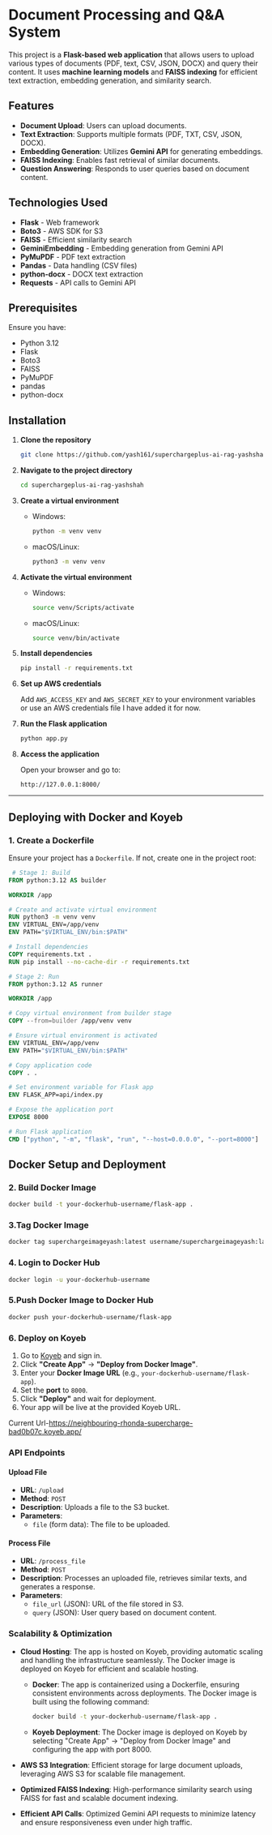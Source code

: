 # Document Processing and Q&A System  

This project is a **Flask-based web application** that allows users to upload various types of documents (PDF, text, CSV, JSON, DOCX) and query their content. It uses **machine learning models** and **FAISS indexing** for efficient text extraction, embedding generation, and similarity search.

## Features  

- **Document Upload**: Users can upload documents.  
- **Text Extraction**: Supports multiple formats (PDF, TXT, CSV, JSON, DOCX).  
- **Embedding Generation**: Utilizes **Gemini API** for generating embeddings.  
- **FAISS Indexing**: Enables fast retrieval of similar documents.  
- **Question Answering**: Responds to user queries based on document content.  

## Technologies Used  

- **Flask** - Web framework  
- **Boto3** - AWS SDK for S3  
- **FAISS** - Efficient similarity search  
- **GeminiEmbedding** - Embedding generation from Gemini API  
- **PyMuPDF** - PDF text extraction  
- **Pandas** - Data handling (CSV files)  
- **python-docx** - DOCX text extraction  
- **Requests** - API calls to Gemini API  

## Prerequisites  

Ensure you have:  

- Python 3.12  
- Flask  
- Boto3  
- FAISS  
- PyMuPDF  
- pandas  
- python-docx  

## Installation  

1. **Clone the repository**  

    ```sh
    git clone https://github.com/yash161/superchargeplus-ai-rag-yashshah.git
    ```

2. **Navigate to the project directory**  

    ```sh
    cd superchargeplus-ai-rag-yashshah
    ```

3. **Create a virtual environment**  

    - Windows:
      ```sh
      python -m venv venv
      ```

    - macOS/Linux:
      ```sh
      python3 -m venv venv
      ```

4. **Activate the virtual environment**  

    - Windows:
      ```sh
      source venv/Scripts/activate
      ```

    - macOS/Linux:
      ```sh
      source venv/bin/activate
      ```

5. **Install dependencies**  

    ```sh
    pip install -r requirements.txt
    ```

6. **Set up AWS credentials**  

    Add `AWS_ACCESS_KEY` and `AWS_SECRET_KEY` to your environment variables or use an AWS credentials file I have added it for now.

7. **Run the Flask application**  

    ```sh
    python app.py
    ```

8. **Access the application**  

    Open your browser and go to:  
    ```
    http://127.0.0.1:8000/
    ```

---

## **Deploying with Docker and Koyeb**  

### 1. **Create a Dockerfile**  

Ensure your project has a `Dockerfile`. If not, create one in the project root:

```dockerfile
 # Stage 1: Build
FROM python:3.12 AS builder

WORKDIR /app

# Create and activate virtual environment
RUN python3 -m venv venv
ENV VIRTUAL_ENV=/app/venv
ENV PATH="$VIRTUAL_ENV/bin:$PATH"

# Install dependencies
COPY requirements.txt .
RUN pip install --no-cache-dir -r requirements.txt

# Stage 2: Run
FROM python:3.12 AS runner

WORKDIR /app

# Copy virtual environment from builder stage
COPY --from=builder /app/venv venv

# Ensure virtual environment is activated
ENV VIRTUAL_ENV=/app/venv
ENV PATH="$VIRTUAL_ENV/bin:$PATH"

# Copy application code
COPY . .

# Set environment variable for Flask app
ENV FLASK_APP=api/index.py

# Expose the application port
EXPOSE 8000

# Run Flask application
CMD ["python", "-m", "flask", "run", "--host=0.0.0.0", "--port=8000"]

```
## Docker Setup and Deployment

### 2. Build Docker Image
```sh
docker build -t your-dockerhub-username/flask-app .
```

### 3.Tag Docker Image
```sh
docker tag superchargeimageyash:latest username/superchargeimageyash:latest
```

### 4. Login to Docker Hub
```sh
docker login -u your-dockerhub-username
```

### 5.Push Docker Image to Docker Hub
```sh
docker push your-dockerhub-username/flask-app
```
### 6. Deploy on Koyeb

1. Go to [Koyeb](https://www.koyeb.com/) and sign in.
2. Click **"Create App"** → **"Deploy from Docker Image"**.
3. Enter your **Docker Image URL** (e.g., `your-dockerhub-username/flask-app`).
4. Set the **port** to `8000`.
5. Click **"Deploy"** and wait for deployment.
6. Your app will be live at the provided Koyeb URL.

Current Url-https://neighbouring-rhonda-supercharge-bad0b07c.koyeb.app/

### API Endpoints

#### Upload File
- **URL**: `/upload`
- **Method**: `POST`
- **Description**: Uploads a file to the S3 bucket.
- **Parameters**:
  - `file` (form data): The file to be uploaded.

#### Process File
- **URL**: `/process_file`
- **Method**: `POST`
- **Description**: Processes an uploaded file, retrieves similar texts, and generates a response.
- **Parameters**:
  - `file_url` (JSON): URL of the file stored in S3.
  - `query` (JSON): User query based on document content.

### Scalability & Optimization

- **Cloud Hosting**: The app is hosted on Koyeb, providing automatic scaling and handling the infrastructure seamlessly. The Docker image is deployed on Koyeb for efficient and scalable hosting.
  - **Docker**: The app is containerized using a Dockerfile, ensuring consistent environments across deployments. The Docker image is built using the following command:
    ```sh
    docker build -t your-dockerhub-username/flask-app .
    ```

  - **Koyeb Deployment**: The Docker image is deployed on Koyeb by selecting "Create App" → "Deploy from Docker Image" and configuring the app with port 8000.

- **AWS S3 Integration**: Efficient storage for large document uploads, leveraging AWS S3 for scalable file management.
- **Optimized FAISS Indexing**: High-performance similarity search using FAISS for fast and scalable document indexing.
- **Efficient API Calls**: Optimized Gemini API requests to minimize latency and ensure responsiveness even under high traffic.

